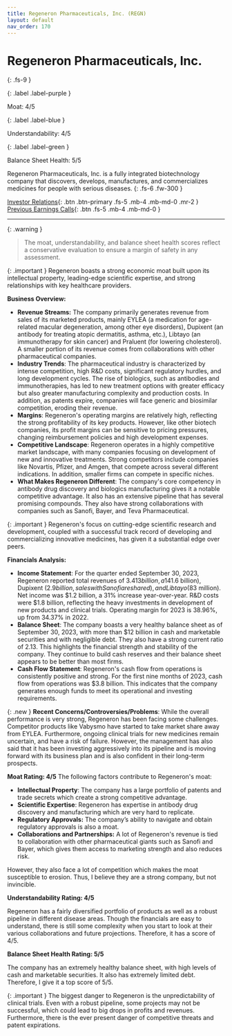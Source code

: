 ```yaml
---
title: Regeneron Pharmaceuticals, Inc. (REGN)
layout: default
nav_order: 170
---
```


# Regeneron Pharmaceuticals, Inc.
{: .fs-9 }

{: .label .label-purple }

Moat: 4/5

{: .label .label-blue }

Understandability: 4/5

{: .label .label-green }

Balance Sheet Health: 5/5

Regeneron Pharmaceuticals, Inc. is a fully integrated biotechnology company that discovers, develops, manufactures, and commercializes medicines for people with serious diseases.
{: .fs-6 .fw-300 }

[Investor Relations](https://www.google.com/search?q=REGN+investor+relations){: .btn .btn-primary .fs-5 .mb-4 .mb-md-0 .mr-2 }
[Previous Earnings Calls](https://discountingcashflows.com/company/REGN/transcripts/){: .btn .fs-5 .mb-4 .mb-md-0 }

---

{: .warning }
>The moat, understandability, and balance sheet health scores reflect a conservative evaluation to ensure a margin of safety in any assessment.



{: .important }
Regeneron boasts a strong economic moat built upon its intellectual property, leading-edge scientific expertise, and strong relationships with key healthcare providers.

**Business Overview:**

*   **Revenue Streams:** The company primarily generates revenue from sales of its marketed products, mainly EYLEA (a medication for age-related macular degeneration, among other eye disorders), Dupixent (an antibody for treating atopic dermatitis, asthma, etc.), Libtayo (an immunotherapy for skin cancer) and Praluent (for lowering cholesterol). A smaller portion of its revenue comes from collaborations with other pharmaceutical companies.
*   **Industry Trends**: The pharmaceutical industry is characterized by intense competition, high R&D costs, significant regulatory hurdles, and long development cycles. The rise of biologics, such as antibodies and immunotherapies, has led to new treatment options with greater efficacy but also greater manufacturing complexity and production costs. In addition, as patents expire, companies will face generic and biosimilar competition, eroding their revenue.
*   **Margins**: Regeneron's operating margins are relatively high, reflecting the strong profitability of its key products. However, like other biotech companies, its profit margins can be sensitive to pricing pressures, changing reimbursement policies and high development expenses.
*  **Competitive Landscape**: Regeneron operates in a highly competitive market landscape, with many companies focusing on development of new and innovative treatments. Strong competitors include companies like Novartis, Pfizer, and Amgen, that compete across several different indications. In addition, smaller firms can compete in specific niches.
*   **What Makes Regeneron Different**: The company's core competency in antibody drug discovery and biologics manufacturing gives it a notable competitive advantage. It also has an extensive pipeline that has several promising compounds. They also have strong collaborations with companies such as Sanofi, Bayer, and Teva Pharmaceutical.

{: .important }
Regeneron's focus on cutting-edge scientific research and development, coupled with a successful track record of developing and commercializing innovative medicines, has given it a substantial edge over peers.

**Financials Analysis:**

*   **Income Statement**: For the quarter ended September 30, 2023, Regeneron reported total revenues of $3.413 billion, a 14% increase year-over-year. Revenue was driven by strong sales of EYLEA ($1.6 billion), Dupixent ($2.9 billion, sales with Sanofi are shared), and Libtayo ($83 million). Net income was \$1.2 billion, a 31% increase year-over-year. R&D costs were $1.8 billion, reflecting the heavy investments in development of new products and clinical trials. Operating margin for 2023 is 38.96%, up from 34.37% in 2022.
*   **Balance Sheet**: The company boasts a very healthy balance sheet as of September 30, 2023, with more than $12 billion in cash and marketable securities and with negligible debt. They also have a strong current ratio of 2.13. This highlights the financial strength and stability of the company. They continue to build cash reserves and their balance sheet appears to be better than most firms.
*   **Cash Flow Statement**: Regeneron's cash flow from operations is consistently positive and strong. For the first nine months of 2023, cash flow from operations was $3.8 billion. This indicates that the company generates enough funds to meet its operational and investing requirements. 

{: .new }
**Recent Concerns/Controversies/Problems**:
While the overall performance is very strong, Regeneron has been facing some challenges. Competitor products like Vabysmo have started to take market share away from EYLEA. Furthermore, ongoing clinical trials for new medicines remain uncertain, and have a risk of failure.
However, the management has also said that it has been investing aggressively into its pipeline and is moving forward with its business plan and is also confident in their long-term prospects.

**Moat Rating: 4/5**
The following factors contribute to Regeneron's moat:
*   **Intellectual Property**: The company has a large portfolio of patents and trade secrets which create a strong competitive advantage.
*   **Scientific Expertise**: Regeneron has expertise in antibody drug discovery and manufacturing which are very hard to replicate.
*   **Regulatory Approvals:** The company’s ability to navigate and obtain regulatory approvals is also a moat.
*  **Collaborations and Partnerships:** A lot of Regeneron's revenue is tied to collaboration with other pharmaceutical giants such as Sanofi and Bayer, which gives them access to marketing strength and also reduces risk.

However, they also face a lot of competition which makes the moat susceptible to erosion. Thus, I believe they are a strong company, but not invincible.

**Understandability Rating: 4/5**

Regeneron has a fairly diversified portfolio of products as well as a robust pipeline in different disease areas. Though the financials are easy to understand, there is still some complexity when you start to look at their various collaborations and future projections. Therefore, it has a score of 4/5.

**Balance Sheet Health Rating: 5/5**

The company has an extremely healthy balance sheet, with high levels of cash and marketable securities. It also has extremely limited debt. Therefore, I give it a top score of 5/5.

{: .important }
The biggest danger to Regeneron is the unpredictability of clinical trials. Even with a robust pipeline, some projects may not be successful, which could lead to big drops in profits and revenues. Furthermore, there is the ever present danger of competitive threats and patent expirations.

